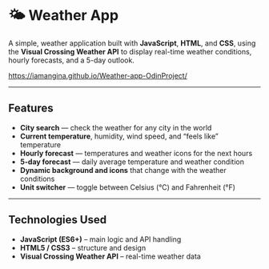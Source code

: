 # 🌤️ Weather App

A simple, weather application built with **JavaScript**, **HTML**, and **CSS**, using the **Visual Crossing Weather API** to display real-time weather conditions, hourly forecasts, and a 5-day outlook.

https://iamangina.github.io/Weather-app-OdinProject/

---

## Features

- **City search** — check the weather for any city in the world  
- **Current temperature**, humidity, wind speed, and “feels like” temperature  
- **Hourly forecast** — temperatures and weather icons for the next hours  
- **5-day forecast** — daily average temperature and weather condition  
- **Dynamic background and icons** that change with the weather conditions  
- **Unit switcher** — toggle between Celsius (°C) and Fahrenheit (°F)  

---

## Technologies Used

- **JavaScript (ES6+)** – main logic and API handling  
- **HTML5 / CSS3** – structure and design  
- **Visual Crossing Weather API** – real-time weather data  



